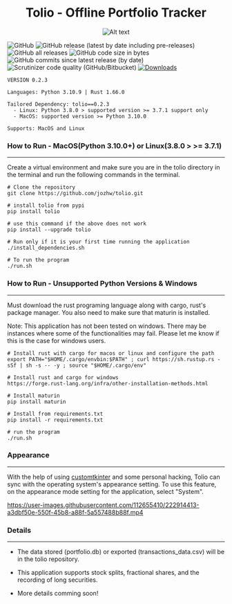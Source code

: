 <h1 align="center"> Tolio - Offline Portfolio Tracker </h1>
<p align="center"><img
  src="/src/assets/icons/tolio_icon.png"
  alt="Alt text"
  title="Tolio"
  style="display: inline-block; margin: 0 auto; max-width: 300px"></p>


![GitHub](https://img.shields.io/github/license/jozhw/tolio) ![GitHub release (latest by date including pre-releases)](https://img.shields.io/github/v/release/jozhw/tolio?include_prereleases) ![GitHub all releases](https://img.shields.io/github/downloads/jozhw/tolio/total?logo=Github) ![GitHub code size in bytes](https://img.shields.io/github/languages/code-size/jozhw/tolio) ![GitHub commits since latest release (by date)](https://img.shields.io/github/commits-since/jozhw/tolio/v0.2.3) ![Scrutinizer code quality (GitHub/Bitbucket)](https://img.shields.io/scrutinizer/quality/g/jozhw/tolio) [![Downloads](https://static.pepy.tech/personalized-badge/tolio?period=total&units=international_system&left_color=black&right_color=orange&left_text=PyPI%20Downloads)](https://pepy.tech/project/tolio)


```
VERSION 0.2.3

Languages: Python 3.10.9 | Rust 1.66.0

Tailored Dependency: tolio==0.2.3
  - Linux: Python 3.8.0 > supported version >= 3.7.1 support only
  - MacOS: supported version >= Python 3.10.0

Supports: MacOS and Linux

```

### How to Run - MacOS(Python 3.10.0+) or Linux(3.8.0 > >= 3.7.1)
---
Create a virtual environment and make sure you are in the tolio directory in the terminal and run the following commands in the terminal.

```
# Clone the repository
git clone https://github.com/jozhw/tolio.git

# install tolio from pypi
pip install tolio

# use this command if the above does not work
pip install --upgrade tolio

# Run only if it is your first time running the application
./install_dependencies.sh

# To run the program
./run.sh

```

### How to Run - Unsupported Python Versions & Windows
---
Must download the rust programing language along with cargo, rust's package manager. You also need to make sure that maturin is installed.

Note: This application has not been tested on windows. There may be instances where some of the functionalities may fail. Please let me know if this is the case for windows users.

```
# Install rust with cargo for macos or linux and configure the path
export PATH="$HOME/.cargo/envbin:$PATH" ; curl https://sh.rustup.rs -sSf | sh -s -- -y ; source "$HOME/.cargo/env"

# Install rust and cargo for windows
https://forge.rust-lang.org/infra/other-installation-methods.html

# Install maturin
pip install maturin

# Install from requirements.txt
pip install -r requirements.txt

# run the program
./run.sh

```

### Appearance
---
With the help of using <a href="https://github.com/TomSchimansky/CustomTkinter">customtkinter</a> and some personal hacking, Tolio can sync with the operating system's appearance setting. To use this feature, on the appearance mode setting for the application, select "System".


https://user-images.githubusercontent.com/112655410/222914413-a3dbf50e-550f-45b8-a88f-5a557488b88f.mp4


### Details
---
* The data stored (portfolio.db) or exported (transactions_data.csv) will be in the tolio repository.

* This application supports stock splits, fractional shares, and the recording of long securities.

* More details comming soon!

